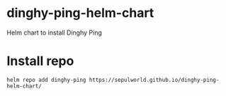 # dinghy-ping-helm-chart
Helm chart to install Dinghy Ping

# Install repo

```helm repo add dinghy-ping https://sepulworld.github.io/dinghy-ping-helm-chart/```
